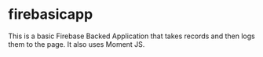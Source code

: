 # firebasicapp
This is a basic Firebase Backed Application that takes records and then logs them to the page. It also uses Moment JS.

